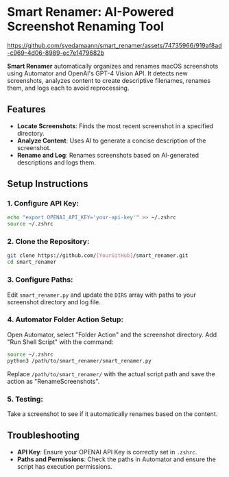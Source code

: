 # Smart Renamer: AI-Powered Screenshot Renaming Tool


https://github.com/syedamaann/smart_renamer/assets/74735966/919af8ad-c969-4d06-8989-ec7e1479682b



**Smart Renamer** automatically organizes and renames macOS screenshots using Automator and OpenAI's GPT-4 Vision API. It detects new screenshots, analyzes content to create descriptive filenames, renames them, and logs each to avoid reprocessing.

## Features
- **Locate Screenshots**: Finds the most recent screenshot in a specified directory.
- **Analyze Content**: Uses AI to generate a concise description of the screenshot.
- **Rename and Log**: Renames screenshots based on AI-generated descriptions and logs them.

## Setup Instructions

### 1. Configure API Key:
```bash
echo "export OPENAI_API_KEY='your-api-key'" >> ~/.zshrc
source ~/.zshrc
```

### 2. Clone the Repository:
```bash
git clone https://github.com/[YourGitHub]/smart_renamer.git
cd smart_renamer
```

### 3. Configure Paths:
Edit `smart_renamer.py` and update the `DIRS` array with paths to your screenshot directory and log file.

### 4. Automator Folder Action Setup:
Open Automator, select "Folder Action" and the screenshot directory.
Add "Run Shell Script" with the command:
```bash
source ~/.zshrc
python3 /path/to/smart_renamer/smart_renamer.py
```
Replace `/path/to/smart_renamer/` with the actual script path and save the action as "RenameScreenshots".

### 5. Testing:
Take a screenshot to see if it automatically renames based on the content.

## Troubleshooting
- **API Key**: Ensure your OPENAI API Key is correctly set in `.zshrc`.
- **Paths and Permissions**: Check the paths in Automator and ensure the script has execution permissions.
